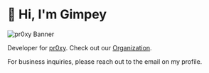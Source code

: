 # 👋 Hi, I'm Gimpey

![pr0xy Banner](https://cdn.pr0xy.io/.github/banners/gimpey-github-banner-1800x200.png)

Developer for [pr0xy](https://pr0xy.io). Check out our [Organization](https://github.com/pr0xy.io).

For business inquiries, please reach out to the email on my profile.
